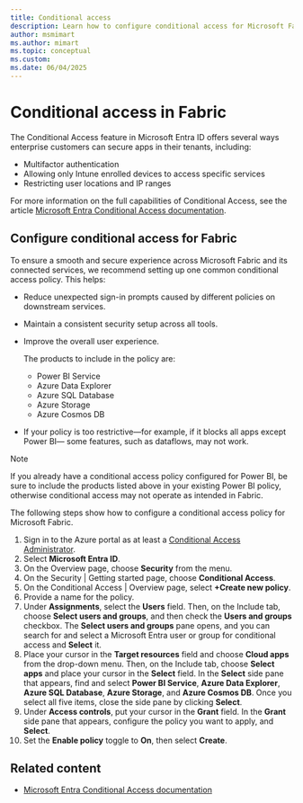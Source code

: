 ```yaml
---
title: Conditional access
description: Learn how to configure conditional access for Microsoft Fabric.
author: msmimart
ms.author: mimart
ms.topic: conceptual
ms.custom:
ms.date: 06/04/2025
---
```


# Conditional access in Fabric

The Conditional Access feature in Microsoft Entra ID offers several ways enterprise customers can secure apps in their tenants, including:

- Multifactor authentication
- Allowing only Intune enrolled devices to access specific services
- Restricting user locations and IP ranges

For more information on the full capabilities of Conditional Access, see the article [Microsoft Entra Conditional Access documentation](/entra/identity/conditional-access/).

## Configure conditional access for Fabric

To ensure a smooth and secure experience across Microsoft Fabric and its connected services, we recommend setting up one common conditional access policy. This helps:

* Reduce unexpected sign-in prompts caused by different policies on downstream services.
* Maintain a consistent security setup across all tools.
* Improve the overall user experience.

  The products to include in the policy are:

  * Power BI Service
  * Azure Data Explorer
  * Azure SQL Database
  * Azure Storage
  * Azure Cosmos DB

* If your policy is too restrictive—for example, if it blocks all apps except Power BI— some features, such as dataflows, may not work.

> [!NOTE]
> If you already have a conditional access policy configured for Power BI, be sure to include the products listed above in your existing Power BI policy, otherwise conditional access may not operate as intended in Fabric.

The following steps show how to configure a conditional access policy for Microsoft Fabric.

1. Sign in to the Azure portal as at least a [Conditional Access Administrator](/entra/identity/role-based-access-control/permissions-reference#conditional-access-administrator).
1. Select **Microsoft Entra ID**.
1. On the Overview page, choose **Security** from the menu.
1. On the Security | Getting started page, choose **Conditional Access**.
1. On the Conditional Access | Overview page, select **+Create new policy**.
1. Provide a name for the policy.
1. Under **Assignments**, select the **Users** field. Then, on the Include tab, choose **Select users and groups**, and then check the **Users and groups** checkbox. The **Select users and groups** pane opens, and you can search for and select a Microsoft Entra user or group for conditional access and **Select** it.
1. Place your cursor in the **Target resources** field and choose **Cloud apps** from the drop-down menu. Then, on the Include tab, choose **Select apps** and place your cursor in the **Select** field. In the **Select** side pane that appears, find and select **Power BI Service**, **Azure Data Explorer**, **Azure SQL Database**, **Azure Storage**, and **Azure Cosmos DB**. Once you select all five items, close the side pane by clicking **Select**.
1. Under **Access controls**, put your cursor in the **Grant** field. In the **Grant** side pane that appears, configure the policy you want to apply, and **Select**.
1. Set the **Enable policy** toggle to **On**, then select **Create**.

## Related content

* [Microsoft Entra Conditional Access documentation](/entra/identity/conditional-access/)
